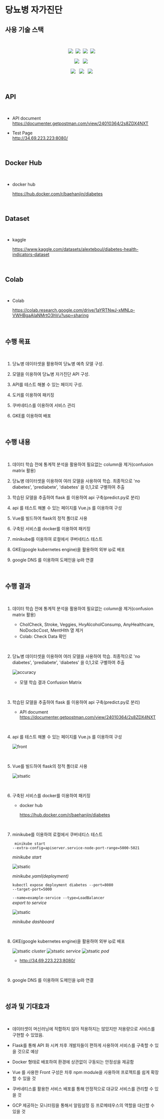 # 당뇨병 자가진단

## 사용 기술 스택  
<br/>
<p align = center>
<img src="https://img.shields.io/badge/vue.js-4FC08D?style=for-the-badge&logo=vue.js&logoColor=white"><a/>&nbsp
<img src="https://img.shields.io/badge/axios-5A29E4?style=for-the-badge&logo=axios&logoColor=white"><a/>&nbsp
<img src="https://img.shields.io/badge/tailwindcss-06B6D4?style=for-the-badge&logo=tailwindcss&logoColor=white"><a/>&nbsp
<img src="https://img.shields.io/badge/flask-000000?style=for-the-badge&logo=flask&logoColor=white"><a/>&nbsp
<p/>
<p align = center>
<img src="https://img.shields.io/badge/scikitlearn-F7931E?style=for-the-badge&logo=scikitlearn&logoColor=white"> <a/>&nbsp
<img src="https://img.shields.io/badge/seaborn-06B6D4?style=for-the-badge&logo=seaborn&logoColor=white"> <a/>&nbsp
<p/>
<p align = center>
<img src="https://img.shields.io/badge/kubernetes-326CE5?style=for-the-badge&logo=kubernetes&logoColor=white"> <a/>&nbsp
<img src="https://img.shields.io/badge/GCP-326CE5?style=for-the-badge&logo=kubers&logoColor=white"> <a/>&nbsp
<img src="https://img.shields.io/badge/docker-2496ED?style=for-the-badge&logo=docker&logoColor=white"><a/>&nbsp
<p/> 
<br/>  

## API

<br/>  

* API document 
    [https://documenter.getpostman.com/view/24010364/2s8ZDX4NXT  ](https://documenter.getpostman.com/view/24010364/2s8ZDeTJo5)

* Test Page  
    http://34.69.223.223:8080/
  
<br/>  

## Docker Hub  

<br/>  

* docker hub 

    https://hub.docker.com/r/baehanjin/diabetes

<br/>  



## Dataset

<br/>  

* kaggle

    https://www.kaggle.com/datasets/alexteboul/diabetes-health-indicators-dataset

<br/>  


## Colab

<br/>  

* Colab

    https://colab.research.google.com/drive/1aYRTNwJ-xMNLp-VWHBgaAIaNMrtO3hVu?usp=sharing

<br/>  


## 수행 목표
<br/>

1. 당뇨병 데이터셋을 활용하여 당뇨병 예측 모델 구성.

2. 모델을 이용하여 당뇨병 자가진단 API 구성.

3. API를 테스트 해볼 수 있는 페이지 구성.

4. 도커를 이용하여 패키징

5. 쿠버네티스를 이용하여 서비스 관리

6. GKE를 이용하여 배포


<br/>


## 수행 내용  

<br/>  

1. 데이터 학습 전에 통계적 분석을 활용하여 필요없는 column을 제거(confusion matrix 활용)

2. 당뇨병 데이터셋을 이용하여 여러 모델을 사용하여 학습. 최종적으로 'no diabetes', 'prediabete', 'diabetes' 을 0,1,2로 구별하여 추출

3. 학습된 모델을 추출하여 flask 를 이용하여 api 구축(predict.py로 분리)

4. api 를 테스트 해볼 수 있는 페이지를 Vue.js 를 이용하여 구성

5. Vue를 빌드하여 flask의 정적 폴더로 사용

6. 구축된 서비스를 docker를 이용하여 패키징

7. minikube를 이용하여 로컬에서 쿠버네티스 테스트

8. GKE(google kubernetes engine)을 활용하여 외부 ip로 배포

9. google DNS 를 이용하여 도메인을 ip와 연결

<br/>


## 수행 결과  

<br/>  

1. 데이터 학습 전에 통계적 분석을 활용하여 필요없는 column을 제거(confusion matrix 활용)  

    - CholCheck, Stroke, Veggies, HvyAlcoholConsump, AnyHealthcare, NoDocbcCost, MentHlth 열 제거
    - Colab: Check Data 확인  

<br/> 

2. 당뇨병 데이터셋을 이용하여 여러 모델을 사용하여 학습. 최종적으로 'no diabetes', 'prediabete', 'diabetes' 을 0,1,2로 구별하여 추출  

    ![accuracy](./img/accuracy.png)

    - 모델 학습 결과 Confusion Matrix

<br/> 


3. 학습된 모델을 추출하여 flask 를 이용하여 api 구축(predict.py로 분리)  

   - API document 
       [https://documenter.getpostman.com/view/24010364/2s8ZDX4NXT  ](https://documenter.getpostman.com/view/24010364/2s8ZDeTJo5)  

<br/> 


4. api 를 테스트 해볼 수 있는 페이지를 Vue.js 를 이용하여 구성  

    ![front](./img/front.png)  

<br/> 

5. Vue를 빌드하여 flask의 정적 폴더로 사용

    ![stsatic](./img/static.png)  

<br/> 


6. 구축된 서비스를 docker를 이용하여 패키징


      - docker hub 

        https://hub.docker.com/r/baehanjin/diabetes  

<br/> 


7. minikube를 이용하여 로컬에서 쿠버네티스 테스트  

    <code> minikube start --extra-config=apiserver.service-node-port-range=5000-5021 </code>

    <em>minikube start</em>

    ![stsatic](./img/minikube.png)  

    <em>minikube.yaml(deployment)</em>

    <code>kubectl expose deployment diabetes --port=8080 --target-port=5000 \
        --name=example-service --type=LoadBalancer
    </code>  
    <em>export to service</em>

    ![stsatic](./img/dashboard.png)  

    <em>minikube dashboard</em>


    
    


<br/> 

8. GKE(google kubernetes engine)을 활용하여 외부 ip로 배포

    ![stsatic](./img/cluster.png)
    <em>cluster</em>
    ![stsatic](./img/service.png)
    <em>service</em>
    ![stsatic](./img/pod.png)
    <em>pod</em>

   - http://34.69.223.223:8080/  

<br/>

9.  google DNS 를 이용하여 도메인을 ip와 연결  



<br/>


## 성과 및 기대효과

<br/>

- 데이터셋이 머신러닝에 적합하지 않아 적용하지는 않았지만 저용량으로 서비스를 구현할 수 있었음.

- Flask를 통해 API 화 시켜 차후 개발자들이 편하게 사용하여 서비스를 구축할 수 있을 것으로 예상

- Docker 형태로 배포하여 환경에 상관없이 구동되는 안정성을 제공함  
  
- Vue 를 사용한 Front 구성은 차후 npm module을 사용하여 프로젝트를 쉽게 확장할 수 있을 것  

- 쿠버네티스를 활용한 서비스 배포를 통해 안정적으로 대규모 서비스를 관리할 수 있을 것

- GCP 제공하는 모니터링을 통해서 알림설정 등 프로메테우스의 역할을 대신할 수 있을 것


